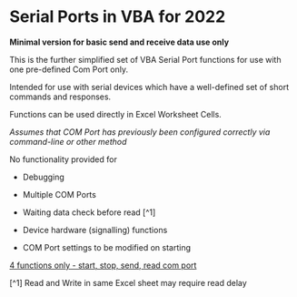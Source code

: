 # Serial Ports in VBA for 2022

**Minimal version for basic send and receive data use only**

This is the further simplified set of VBA Serial Port functions for use with one pre-defined Com Port only.

Intended for use with serial devices which have a well-defined set of short commands and responses.

Functions can be used directly in Excel Worksheet Cells.

_Assumes that COM Port has previously been configured correctly via command-line or other method_



<P>

No functionality provided for


- Debugging

- Multiple COM Ports

- Waiting data check before read [^1]

- Device hardware (signalling) functions 
  
- COM Port settings to be modified on starting

</P>

[4 functions only - start, stop, send, read com port](Functions.md)

[^1] Read and Write in same Excel sheet may require read delay
